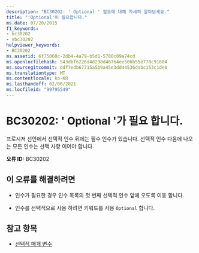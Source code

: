 ```yaml
---
description: "BC30202: ' Optional ' 필요에 대해 자세히 알아보세요."
title: "'Optional'이 필요합니다."
ms.date: 07/20/2015
f1_keywords:
- bc30202
- vbc30202
helpviewer_keywords:
- BC30202
ms.assetid: 6f75060c-2db4-4a79-b5d1-5780c09a74cd
ms.openlocfilehash: 543dbf6226d4d298d46764ee506b55e770c91604
ms.sourcegitcommit: ddf7edb67715a5b9a45e3dd44536dabc153c1de0
ms.translationtype: MT
ms.contentlocale: ko-KR
ms.lasthandoff: 02/06/2021
ms.locfileid: "99795549"
---
```

# <a name="bc30202-optional-expected"></a>BC30202: ' Optional '가 필요 합니다.

프로시저 선언에서 선택적 인수 뒤에는 필수 인수가 있습니다. 선택적 인수 다음에 나오는 모든 인수는 선택 사항 이어야 합니다.

 **오류 ID:** BC30202

## <a name="to-correct-this-error"></a>이 오류를 해결하려면

- 인수가 필요한 경우 인수 목록의 첫 번째 선택적 인수 앞에 오도록 이동 합니다.

- 인수를 선택적으로 사용 하려면 키워드를 사용 `Optional` 합니다.

## <a name="see-also"></a>참고 항목

- [선택적 매개 변수](../../programming-guide/language-features/procedures/optional-parameters.md)
